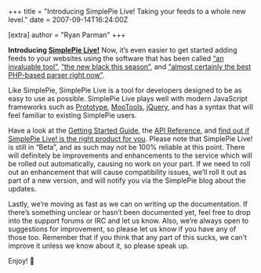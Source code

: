 +++
title = "Introducing SimplePie Live! Taking your feeds to a whole new level."
date = 2007-09-14T16:24:00Z

[extra]
author = "Ryan Parman"
+++

**Introducing [SimplePie Live!](http://live.simplepie.org)** Now, it’s even easier to get started adding feeds to your websites using the software that has been called [“an invaluable tool”](http://www.hotscripts.com/review/60863.html), [“the new black this season”](http://forums.devnetwork.net/viewtopic.php?p=378371#378371), and [“almost certainly the best PHP-based parser right now”](http://sporkmonger.com/articles/2006/02/27/directory-of-feed-parsers).

Like SimplePie, SimplePie Live is a tool for developers designed to be as easy to use as possible. SimplePie Live plays well with modern JavaScript frameworks such as [Prototype](http://prototypejs.org), [MooTools](http://mootools.net), [jQuery](http://jquery.com), and has a syntax that will feel familiar to existing SimplePie users.

Have a look at the [Getting Started Guide](/wiki/live/setup/), the [API Reference](/wiki/live/reference/), and [find out if SimplePie Live! is the right product for you](/more/). Please note that SimplePie Live! is still in “Beta”, and as such may not be 100% reliable at this point. There will definitely be improvements and enhancements to the service which will be rolled out automatically, causing no work on your part. If we need to roll out an enhancement that will cause compatibility issues, we’ll roll it out as part of a new version, and will notify you via the SimplePie blog about the updates.

Lastly, we’re moving as fast as we can on writing up the documentation. If there’s something unclear or hasn’t been documented yet, feel free to drop into the support forums or IRC and let us know. Also, we’re always open to suggestions for improvement, so please let us know if you have any of those too. Remember that if you think that any part of this sucks, we can’t improve it unless we know about it, so please speak up.

Enjoy! 🙂
